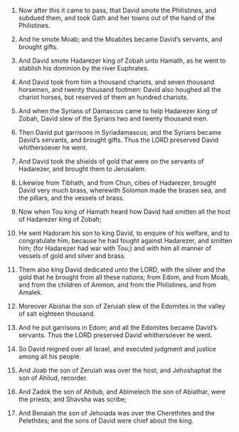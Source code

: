 1. Now after this it came to pass, that David smote the Philistines,
and subdued them, and took Gath and her towns out of the hand of the
Philistines.

2. And he smote Moab; and the Moabites became David’s servants, and
brought gifts.

3. And David smote Hadarezer king of Zobah unto Hamath, as he went
to stablish his dominion by the river Euphrates.

4. And David took from him a thousand chariots, and seven thousand
horsemen, and twenty thousand footmen: David also houghed all the
chariot horses, but reserved of them an hundred chariots.

5. And when the Syrians of Damascus came to help Hadarezer king of
Zobah, David slew of the Syrians two and twenty thousand men.

6. Then David put garrisons in Syriadamascus; and the Syrians became
David’s servants, and brought gifts. Thus the LORD preserved David
whithersoever he went.

7. And David took the shields of gold that were on the servants of
Hadarezer, and brought them to Jerusalem.

8. Likewise from Tibhath, and from Chun, cities of Hadarezer,
brought David very much brass, wherewith Solomon made the brasen sea,
and the pillars, and the vessels of brass.

9. Now when Tou king of Hamath heard how David had smitten all the
host of Hadarezer king of Zobah;

10. He sent Hadoram his son to king
David, to enquire of his welfare, and to congratulate him, because he
had fought against Hadarezer, and smitten him; (for Hadarezer had war
with Tou;) and with him all manner of vessels of gold and silver and
brass.

11. Them also king David dedicated unto the LORD, with the silver
and the gold that he brought from all these nations; from Edom, and
from Moab, and from the children of Ammon, and from the Philistines,
and from Amalek.

12. Moreover Abishai the son of Zeruiah slew of the Edomites in the
valley of salt eighteen thousand.

13. And he put garrisons in Edom; and all the Edomites became
David’s servants. Thus the LORD preserved David whithersoever he went.

14. So David reigned over all Israel, and executed judgment and
justice among all his people.

15. And Joab the son of Zeruiah was over the host; and Jehoshaphat
the son of Ahilud, recorder.

16. And Zadok the son of Ahitub, and Abimelech the son of Abiathar,
were the priests; and Shavsha was scribe;

17. And Benaiah the son of
Jehoiada was over the Cherethites and the Pelethites; and the sons of
David were chief about the king.